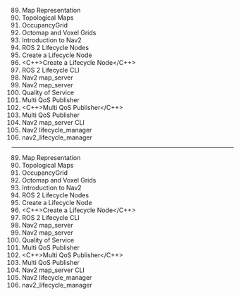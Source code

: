 89. Map Representation
90. Topological Maps
91. OccupancyGrid
92. Octomap and Voxel Grids
93. Introduction to Nav2
94. ROS 2 Lifecycle Nodes
95. <PY>Create a Lifecycle Node</PY>
96. <C++>Create a Lifecycle Node</C++>
97. <LAB>ROS 2 Lifecycle CLI</LAB>
98. Nav2 map_server
99. <LAB>Nav2 map_server</LAB>
100.  Quality of Service
101.  <PY>Multi QoS Publisher</PY>
102.  <C++>Multi QoS Publisher</C++>
103.  <LAB>Multi QoS Publisher</LAB>
104.  <LAB>Nav2 map_server CLI</LAB>
105.  Nav2 lifecycle_manager
106.  <LAB>nav2_lifecycle_manager</LAB>

---

89. Map Representation
90. Topological Maps
91. OccupancyGrid
92. Octomap and Voxel Grids
93. Introduction to Nav2
94. ROS 2 Lifecycle Nodes
95. <PY>Create a Lifecycle Node</PY>
96. <C++>Create a Lifecycle Node</C++>
97. <LAB>ROS 2 Lifecycle CLI</LAB>
98. Nav2 map_server
99. <LAB>Nav2 map_server</LAB>
100.  Quality of Service
101.  <PY>Multi QoS Publisher</PY>
102.  <C++>Multi QoS Publisher</C++>
103.  <LAB>Multi QoS Publisher</LAB>
104.  <LAB>Nav2 map_server CLI</LAB>
105.  Nav2 lifecycle_manager
106.  <LAB>nav2_lifecycle_manager</LAB>
